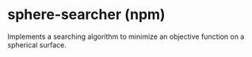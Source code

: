 # sphere-searcher (npm)

Implements a searching algorithm to minimize an objective function on a spherical surface.
